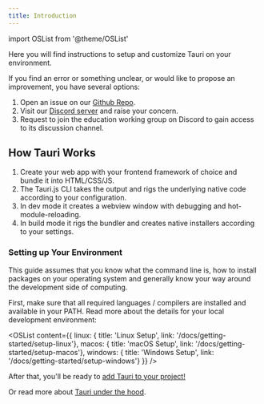 ```yaml
---
title: Introduction
---
```


import OSList from '@theme/OSList'

Here you will find instructions to setup and customize Tauri on your environment.

If you find an error or something unclear, or would like to propose an improvement, you have several options:<br />

1. Open an issue on our [Github Repo](https://github.com/tauri-apps/tauri-docs).<br />
2. Visit our [Discord server](https://discord.gg/SpmNs4S) and raise your concern.<br />
3. Request to join the education working group on Discord to gain access to its discussion channel.

## How Tauri Works

1. Create your web app with your frontend framework of choice and bundle it into HTML/CSS/JS.
2. The Tauri.js CLI takes the output and rigs the underlying native code according to your configuration.
3. In dev mode it creates a webview window with debugging and hot-module-reloading.
4. In build mode it rigs the bundler and creates native installers according to your settings.

### Setting up Your Environment

This guide assumes that you know what the command line is, how to install packages on your operating system and generally know your way around the development side of computing. 

First, make sure that all required languages / compilers are installed and available in your PATH. Read more about the details for your local development environment:

<OSList content={{
    linux: { title: 'Linux Setup', link: '/docs/getting-started/setup-linux'},
    macos: { title: 'macOS Setup', link: '/docs/getting-started/setup-macos'},
    windows: { title: 'Windows Setup', link: '/docs/getting-started/setup-windows'}
}} />

After that, you'll be ready to [add Tauri to your project!](/docs/usage/development/integration)

Or read more about [Tauri under the hood](/docs/getting-started/technical-details).
